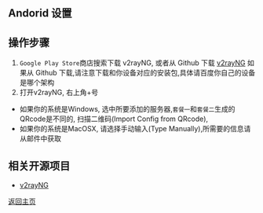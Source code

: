## Andorid 设置

## 操作步骤
1. `Google Play Store`商店搜索下载 v2rayNG, 或者从 Github 下载 [v2rayNG](https://github.com/2dust/v2rayNG/releases)
  如果从 Github 下载,请注意下载和你设备对应的安装包,具体请百度你自己的设备是哪个架构
2. 打开v2rayNG, 右上角+号
 - 如果你的系统是Windows, 选中所要添加的服务器,`套餐一`和`套餐二`生成的QRcode是不同的, 扫描二维码(Import Config from QRcode),
 - 如果你的系统是MacOSX, 请选择手动输入(Type Manually),所需要的信息请从邮件中获取

## 相关开源项目
 - [v2rayNG](https://github.com/2dust/v2rayNG)

[返回主页](README.md)
